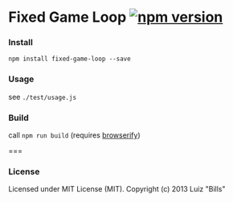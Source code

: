 # Fixed Game Loop [![npm version](https://badge.fury.io/js/fixed-game-loop.svg)](http://badge.fury.io/js/fixed-game-loop)

### Install
`npm install fixed-game-loop --save`

### Usage
see `./test/usage.js`

### Build
call `npm run build` (requires [browserify](http://browserify.org/))

===
### License
Licensed under MIT License (MIT). Copyright (c) 2013 Luiz "Bills"
